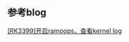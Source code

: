 ## 参考blog

[[RK3399]开启ramoops，查看kernel log](https://blog.csdn.net/m0_37105371/article/details/123185892)
